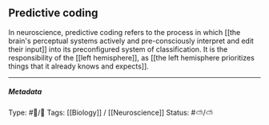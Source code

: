 ## Predictive coding  # 

In neuroscience, predictive coding refers to the process in which [[the brain's perceptual systems actively and pre-consciously interpret and edit their input]] into its preconfigured system of classification. It is the responsibility of the [[left hemisphere]], as [[the left hemisphere prioritizes things that it already knows and expects]].

___

##### Metadata

Type: #🔵/🔵 
Tags: [[Biology]] / [[Neuroscience]] 
Status: #⛅️/⛅️ 